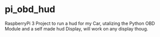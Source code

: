 # pi_obd_hud
RaspberryPi 3 Project to run a hud for my Car, utalizing the Python OBD Module and a self made hud Display, will work on any display thoug.
